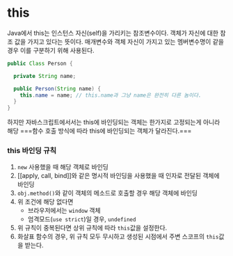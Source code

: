 # this
Java에서 this는 인스턴스 자신(self)을 가리키는 참조변수이다. 객체가 자신에 대한 참조 값을 가지고 있다는 뜻이다. 매개변수와 객체 자신이 가지고 있는 멤버변수명이 같을 경우 이를 구분하기 위해 사용된다.

```java
public Class Person {

  private String name;

  public Person(String name) {
    this.name = name; // this.name과 그냥 name은 완전히 다른 놈이다.
  }
}
```

하지만 자바스크립트에서서는 this에 바인딩되는 객체는 한가지로 고정되는게 아니라 해당  ===함수 호출 방식에 따라 this에 바인딩되는 객체가 달라진다.===

### this 바인딩 규칙

1. `new` 사용했을 때 해당 객체로 바인딩
2. [[apply, call, bind]]와 같은 명시적 바인딩을 사용했을 때 인자로 전달된 객체에 바인딩
3. `obj.method()`와 같이 객체의 메소드로 호출할 경우 해당 객체에 바인딩
4. 위 조건에 해당 없다면 
	- 브라우저에서는 `window` 객체
	- 엄격모드(`use strict`)일 경우, `undefined`
5. 위 규칙이 중복된다면 상위 규칙에 따라 `this`값을 설정한다.
6. 화살표 함수의 경우, 위 규칙 모두 무시하고 생성된 시점에서 주변 스코프의 `this`값을 받는다.